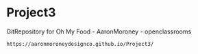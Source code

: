 # Project3
 GitRepository for Oh My Food - AaronMoroney - openclassrooms 
 
    https://aaronmoroneydesignco.github.io/Project3/